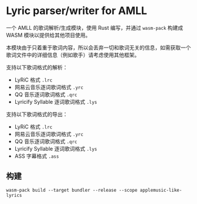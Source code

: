 # Lyric parser/writer for AMLL

一个 AMLL 的歌词解析/生成模块，使用 Rust 编写，并通过 `wasm-pack`
构建成 WASM 模块以提供给其他项目使用。

本模块由于只着重于歌词内容，所以会丢弃一切和歌词无关的信息，如需获取一个歌词文件中的详细信息（例如歌手）请考虑使用其他框架。

支持以下歌词格式的解析：
- LyRiC 格式 `.lrc`
- 网易云音乐逐词歌词格式 `.yrc`
- QQ 音乐逐词歌词格式 `.qrc`
- Lyricify Syllable 逐词歌词格式 `.lys`

支持以下歌词格式的导出：
- LyRiC 格式 `.lrc`
- 网易云音乐逐词歌词格式 `.yrc`
- QQ 音乐逐词歌词格式 `.qrc`
- Lyricify Syllable 逐词歌词格式 `.lys`
- ASS 字幕格式 `.ass`

## 构建

```shell
wasm-pack build --target bundler --release --scope applemusic-like-lyrics
```
